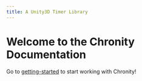 ```yaml
---
title: A Unity3D Timer Library
---
```


# Welcome to the Chronity Documentation

Go to [getting-started](./manual/getting-started.md) to start working with Chronity!
